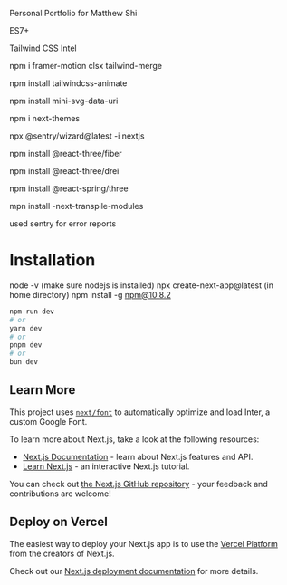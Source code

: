 Personal Portfolio for Matthew Shi

ES7+

Tailwind CSS Intel

npm i framer-motion clsx tailwind-merge

npm install tailwindcss-animate

npm install mini-svg-data-uri

npm i next-themes

npx @sentry/wizard@latest -i nextjs

npm install @react-three/fiber

npm install @react-three/drei

npm install @react-spring/three

mpn install -next-transpile-modules

used sentry for error reports

# Installation
node -v (make sure nodejs is installed)
npx create-next-app@latest (in home directory)
npm install -g npm@10.8.2
```bash
npm run dev
# or
yarn dev
# or
pnpm dev
# or
bun dev
```

## Learn More

This project uses [`next/font`](https://nextjs.org/docs/basic-features/font-optimization) to automatically optimize and load Inter, a custom Google Font.

To learn more about Next.js, take a look at the following resources:

- [Next.js Documentation](https://nextjs.org/docs) - learn about Next.js features and API.
- [Learn Next.js](https://nextjs.org/learn) - an interactive Next.js tutorial.

You can check out [the Next.js GitHub repository](https://github.com/vercel/next.js/) - your feedback and contributions are welcome!

## Deploy on Vercel

The easiest way to deploy your Next.js app is to use the [Vercel Platform](https://vercel.com/new?utm_medium=default-template&filter=next.js&utm_source=create-next-app&utm_campaign=create-next-app-readme) from the creators of Next.js.

Check out our [Next.js deployment documentation](https://nextjs.org/docs/deployment) for more details.
